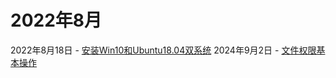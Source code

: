 # 2022年8月
2022年8月18日 - [安装Win10和Ubuntu18.04双系统](/blog/Linux/20220818.md)
2024年9月2日 - [文件权限基本操作](/blog/Linux/文件权限.md)